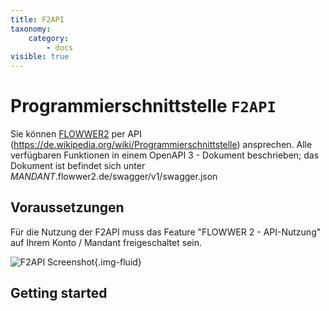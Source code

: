 ```yaml
---
title: F2API
taxonomy:
    category:
        - docs
visible: true
---
```


# Programmierschnittstelle `F2API`

Sie können [FLOWWER2](https://www.flowwer2.de) per API (https://de.wikipedia.org/wiki/Programmierschnittstelle) ansprechen.
Alle verfügbaren Funktionen in einem OpenAPI 3 - Dokument beschrieben; das Dokument ist befindet sich unter *MANDANT*.flowwer2.de/swagger/v1/swagger.json


## Voraussetzungen
Für die Nutzung der F2API muss das Feature "FLOWWER 2 - API-Nutzung" auf Ihrem Konto / Mandant freigeschaltet sein.

![F2API Screenshot](https://static.flowwer2.de/F2API.jpg){.img-fluid}

## Getting started

